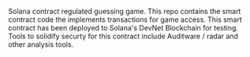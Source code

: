 Solana contract regulated guessing game. This repo contains the smart contract code the implements transactions for game access. This smart contract has been deployed to Solana's DevNet Blockchain for testing. Tools to solidify securty for this contract include Auditware / radar and other analysis tools.
